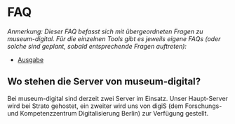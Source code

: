 # FAQ

_Anmerkung: Dieser FAQ befasst sich mit übergeordneten Fragen zu museum-digital. Für die einzelnen Tools gibt es jeweils eigene FAQs (oder solche sind geplant, sobald entsprechende Fragen auftreten):_

- [Ausgabe](../Ausgabe/FAQ.md)

## Wo stehen die Server von museum-digital?

Bei museum-digital sind derzeit zwei Server im Einsatz. Unser Haupt-Server wird bei Strato gehostet, ein zweiter wird uns von digiS (dem Forschungs- und Kompetenzzentrum Digitalisierung Berlin) zur Verfügung gestellt.
